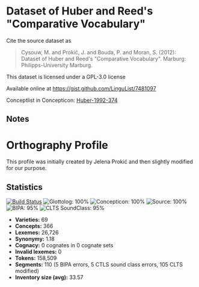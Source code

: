# Dataset of Huber and Reed's "Comparative Vocabulary"

Cite the source dataset as

> Cysouw, M. and Prokić, J. and Bouda, P. and Moran, S. (2012): Dataset of Huber and Reed's "Comparative Vocabulary". Marburg: Philipps-University Marburg.

This dataset is licensed under a GPL-3.0 license

Available online at https://gist.github.com/LinguList/7481097

Conceptlist in Concepticon: [Huber-1992-374](http://concepticon.clld.org/contributions/Huber-1992-374)

## Notes

# Orthography Profile

This profile was initially created by Jelena Prokić and then slightly modified for our purpose.



## Statistics


[![Build Status](https://travis-ci.org/lexibank/hubercolumbian.svg?branch=master)](https://travis-ci.org/lexibank/hubercolumbian)
![Glottolog: 100%](https://img.shields.io/badge/Glottolog-100%25-brightgreen.svg "Glottolog: 100%")
![Concepticon: 100%](https://img.shields.io/badge/Concepticon-100%25-brightgreen.svg "Concepticon: 100%")
![Source: 100%](https://img.shields.io/badge/Source-100%25-brightgreen.svg "Source: 100%")
![BIPA: 95%](https://img.shields.io/badge/BIPA-95%25-green.svg "BIPA: 95%")
![CLTS SoundClass: 95%](https://img.shields.io/badge/CLTS%20SoundClass-95%25-green.svg "CLTS SoundClass: 95%")

- **Varieties:** 69
- **Concepts:** 366
- **Lexemes:** 26,726
- **Synonymy:** 1.18
- **Cognacy:** 0 cognates in 0 cognate sets
- **Invalid lexemes:** 0
- **Tokens:** 158,509
- **Segments:** 110 (5 BIPA errors, 5 CTLS sound class errors, 105 CLTS modified)
- **Inventory size (avg):** 33.57